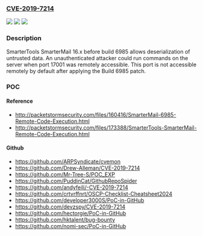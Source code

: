 ### [CVE-2019-7214](https://cve.mitre.org/cgi-bin/cvename.cgi?name=CVE-2019-7214)
![](https://img.shields.io/static/v1?label=Product&message=n%2Fa&color=blue)
![](https://img.shields.io/static/v1?label=Version&message=n%2Fa&color=blue)
![](https://img.shields.io/static/v1?label=Vulnerability&message=n%2Fa&color=brighgreen)

### Description

SmarterTools SmarterMail 16.x before build 6985 allows deserialization of untrusted data. An unauthenticated attacker could run commands on the server when port 17001 was remotely accessible. This port is not accessible remotely by default after applying the Build 6985 patch.

### POC

#### Reference
- http://packetstormsecurity.com/files/160416/SmarterMail-6985-Remote-Code-Execution.html
- http://packetstormsecurity.com/files/173388/SmarterTools-SmarterMail-Remote-Code-Execution.html

#### Github
- https://github.com/ARPSyndicate/cvemon
- https://github.com/Drew-Alleman/CVE-2019-7214
- https://github.com/Mr-Tree-S/POC_EXP
- https://github.com/PuddinCat/GithubRepoSpider
- https://github.com/andyfeili/-CVE-2019-7214
- https://github.com/crtvrffnrt/OSCP-Checklist-Cheatsheet2024
- https://github.com/developer3000S/PoC-in-GitHub
- https://github.com/devzspy/CVE-2019-7214
- https://github.com/hectorgie/PoC-in-GitHub
- https://github.com/hktalent/bug-bounty
- https://github.com/nomi-sec/PoC-in-GitHub

